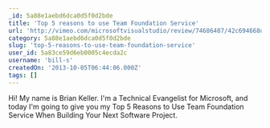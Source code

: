 ```yaml
---
_id: 5a88e1aebd6dca0d5f0d2bde
title: 'Top 5 reasons to use Team Foundation Service'
url: 'http://vimeo.com/microsoftvisualstudio/review/74686407/42c694668d'
category: 5a88e1aebd6dca0d5f0d2bde
slug: 'top-5-reasons-to-use-team-foundation-service'
user_id: 5a83ce59d6eb0005c4ecda2c
username: 'bill-s'
createdOn: '2013-10-05T06:44:06.000Z'
tags: []
---
```


Hi! My name is Brian Keller. I'm a Technical Evangelist for Microsoft, and today I'm going to give you my Top 5 Reasons to Use Team Foundation Service When Building Your Next Software Project.
